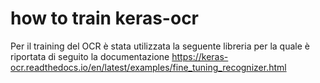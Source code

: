 # how to train keras-ocr 

Per il training del OCR è stata utilizzata la seguente libreria per la quale è riportata di seguito la documentazione
https://keras-ocr.readthedocs.io/en/latest/examples/fine_tuning_recognizer.html